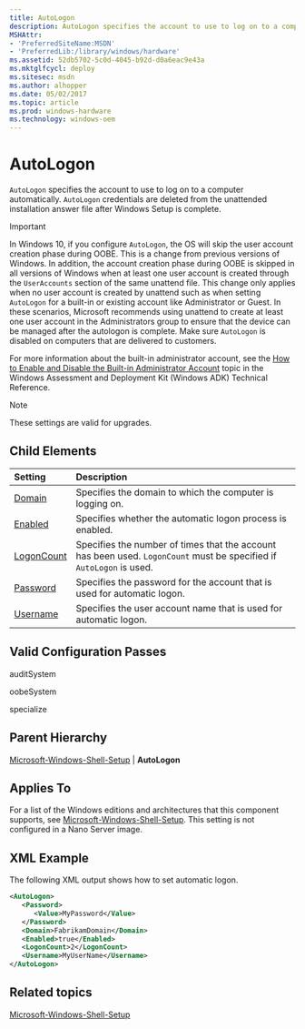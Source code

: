 ```yaml
---
title: AutoLogon
description: AutoLogon specifies the account to use to log on to a computer automatically. AutoLogon credentials are deleted from the unattended installation answer file after Windows Setup is complete.
MSHAttr:
- 'PreferredSiteName:MSDN'
- 'PreferredLib:/library/windows/hardware'
ms.assetid: 52db5702-5c0d-4045-b92d-d0a6eac9e43a
ms.mktglfcycl: deploy
ms.sitesec: msdn
ms.author: alhopper
ms.date: 05/02/2017
ms.topic: article
ms.prod: windows-hardware
ms.technology: windows-oem
---
```

# AutoLogon

`AutoLogon` specifies the account to use to log on to a computer automatically. `AutoLogon` credentials are deleted from the unattended installation answer file after Windows Setup is complete.

> [!Important]
> In Windows 10, if you configure `AutoLogon`, the OS will skip the user account creation phase during OOBE. This is a change from previous versions of Windows.
> In addition, the account creation phase during OOBE is skipped in all versions of Windows when at least one user account is created through the `UserAccounts` section of the same unattend file. This change only applies when no user account is created by unattend such as when setting `AutoLogon` for a built-in or existing account like Administrator or Guest. In these scenarios, Microsoft recommends using unattend to create at least one user account in the Administrators group to ensure that the device can be managed after the autologon is complete.
> Make sure `AutoLogon` is disabled on computers that are delivered to customers.

For more information about the built-in administrator account, see the [How to Enable and Disable the Built-in Administrator Account](http://go.microsoft.com/fwlink/?LinkId=206616) topic in the Windows Assessment and Deployment Kit (Windows ADK) Technical Reference.

> [!Note]
> These settings are valid for upgrades.

## Child Elements

| Setting                 | Description                                                                           |
|:------------------------|:--------------------------------------------------------------------------------------|
| [Domain](microsoft-windows-shell-setup-autologon-domain.md) | Specifies the domain to which the computer is logging on. |
| [Enabled](microsoft-windows-shell-setup-autologon-enabled.md) | Specifies whether the automatic logon process is enabled. |
| [LogonCount](microsoft-windows-shell-setup-autologon-logoncount.md) | Specifies the number of times that the account has been used. <code>LogonCount</code> must be specified if <code>AutoLogon</code> is used. |
| [Password](microsoft-windows-shell-setup-autologon-password.md) | Specifies the password for the account that is used for automatic logon. |
| [Username](microsoft-windows-shell-setup-autologon-username.md) | Specifies the user account name that is used for automatic logon. |

## Valid Configuration Passes

auditSystem

oobeSystem

specialize

## Parent Hierarchy

[Microsoft-Windows-Shell-Setup](microsoft-windows-shell-setup.md) | **AutoLogon**

## Applies To

For a list of the Windows editions and architectures that this component supports, see [Microsoft-Windows-Shell-Setup](microsoft-windows-shell-setup.md). This setting is not configured in a Nano Server image.

## XML Example

The following XML output shows how to set automatic logon.

```XML
<AutoLogon>
   <Password>
      <Value>MyPassword</Value>
   </Password>
   <Domain>FabrikamDomain</Domain>
   <Enabled>true</Enabled>
   <LogonCount>2</LogonCount>
   <Username>MyUserName</Username>
</AutoLogon>
```

## Related topics

[Microsoft-Windows-Shell-Setup](microsoft-windows-shell-setup.md)